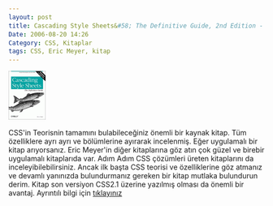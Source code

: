 ```yaml
---
layout: post
title: Cascading Style Sheets&#58; The Definitive Guide, 2nd Edition - Eric Meyer
Date: 2006-08-20 14:26
Category: CSS, Kitaplar
tags: CSS, Eric Meyer, kitap
---
```


![Cascading Style Sheets: The Definitive Guide, 2nd Edition - Eric Meyer][]

CSS'in Teorisnin tamamını bulabileceğiniz önemli bir kaynak
kitap. Tüm özelliklere ayrı ayrı ve bölümlerine ayırarak incelenmiş.
Eğer uygulamalı bir kitap arıyorsanız. Eric Meyer'in diğer kitaplarına
göz atın çok güzel ve birebir uygulamalı kitaplarıda var. Adım Adım CSS
çözümleri üreten kitaplarını da inceleyibilebilirsiniz. Ancak ilk başta
CSS teorisi ve özelliklerine göz atmanız ve devamlı yanınızda
bulundurmanız gereken bir kitap mutlaka bulundurun derim. Kitap son
versiyon CSS2.1 üzerine yazılmış olması da önemli bir avantaj. Ayrıntılı
bilgi için [tıklayınız][]

  [Cascading Style Sheets: The Definitive Guide, 2nd Edition - Eric Meyer]: /images/css_defineguside.thumbnail.gif
  [tıklayınız]: http://www.oreilly.com/catalog/css2/
